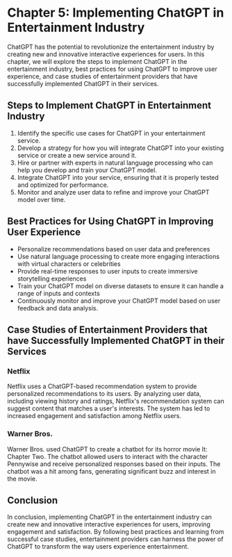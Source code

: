 Chapter 5: Implementing ChatGPT in Entertainment Industry
=========================================================

ChatGPT has the potential to revolutionize the entertainment industry by creating new and innovative interactive experiences for users. In this chapter, we will explore the steps to implement ChatGPT in the entertainment industry, best practices for using ChatGPT to improve user experience, and case studies of entertainment providers that have successfully implemented ChatGPT in their services.

Steps to Implement ChatGPT in Entertainment Industry
----------------------------------------------------

1. Identify the specific use cases for ChatGPT in your entertainment service.
2. Develop a strategy for how you will integrate ChatGPT into your existing service or create a new service around it.
3. Hire or partner with experts in natural language processing who can help you develop and train your ChatGPT model.
4. Integrate ChatGPT into your service, ensuring that it is properly tested and optimized for performance.
5. Monitor and analyze user data to refine and improve your ChatGPT model over time.

Best Practices for Using ChatGPT in Improving User Experience
-------------------------------------------------------------

* Personalize recommendations based on user data and preferences
* Use natural language processing to create more engaging interactions with virtual characters or celebrities
* Provide real-time responses to user inputs to create immersive storytelling experiences
* Train your ChatGPT model on diverse datasets to ensure it can handle a range of inputs and contexts
* Continuously monitor and improve your ChatGPT model based on user feedback and data analysis.

Case Studies of Entertainment Providers that have Successfully Implemented ChatGPT in their Services
----------------------------------------------------------------------------------------------------

### Netflix

Netflix uses a ChatGPT-based recommendation system to provide personalized recommendations to its users. By analyzing user data, including viewing history and ratings, Netflix's recommendation system can suggest content that matches a user's interests. The system has led to increased engagement and satisfaction among Netflix users.

### Warner Bros.

Warner Bros. used ChatGPT to create a chatbot for its horror movie It: Chapter Two. The chatbot allowed users to interact with the character Pennywise and receive personalized responses based on their inputs. The chatbot was a hit among fans, generating significant buzz and interest in the movie.

Conclusion
----------

In conclusion, implementing ChatGPT in the entertainment industry can create new and innovative interactive experiences for users, improving engagement and satisfaction. By following best practices and learning from successful case studies, entertainment providers can harness the power of ChatGPT to transform the way users experience entertainment.
